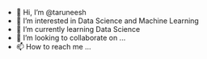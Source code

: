 - 👋 Hi, I’m @taruneesh
- 👀 I’m interested in Data Science and Machine Learning
- 🌱 I’m currently learning Data Science
- 💞️ I’m looking to collaborate on ...
- 📫 How to reach me ...

<!---
taruneesh/taruneesh is a ✨ special ✨ repository because its `README.md` (this file) appears on your GitHub profile.
You can click the Preview link to take a look at your changes.
--->
